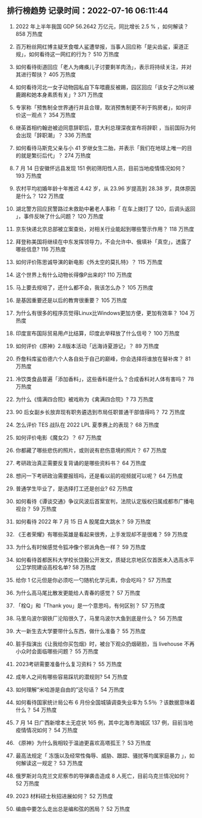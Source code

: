 
## 排行榜趋势 记录时间：2022-07-16 06:11:44
  
  1. 2022 年上半年我国 GDP 56.2642 万亿元，同比增长 2.5 % ，如何解读？ 858 万热度
    
  2. 百万粉丝网红博主疑烹食噬人鲨遭举报，当事人回应称「是尖齿鲨，渠道正规」，如何看待这一网红的行为？ 510 万热度
    
  3. 如何看待街道回应「老人为瘫痪儿子讨要剩羊肉汤」，表示将持续关注，并对其进行帮扶？ 405 万热度
    
  4. 如何看待河北一女子动物园私自下车喂鹿反被踢，园区回应「该女子之所以被鹿踢和她本身素质有关」? 371 万热度
    
  5. 专家称「预售制全世界通行并且合理，取消预售制更不利于购房者」，如何评价这一观点？ 354 万热度
    
  6. 继英首相约翰逊被迫同意辞职后，意大利总理深夜宣布将辞职 ，当前国际为何会出现「辞职潮」？ 336 万热度
    
  7. 如何看待马斯克父亲与小 41 岁继女生二胎，并表示「我们在地球上唯一的目的就是繁衍后代」？ 274 万热度
    
  8. 7 月 14 日安徽怀远县发现 151 例初筛阳性人员，目前当地疫情情况如何？ 193 万热度
    
  9. 农村平均初婚年龄十年推迟 4.42 岁，从 23.96 岁提高到 28.38 岁，具体原因是什么？ 122 万热度
    
  10. 湖北警方回应民警路过未救助中暑老人事称「 在车上拨打了 120，后调头返回 」，事件反映了什么问题？ 120 万热度
    
  11. 京东快递北京总部被立案查处，对相关行业能起到哪些警示作用？ 118 万热度
    
  12. 拜登称美国将继续在中东发挥领导力，不会允许中、俄填补「真空」，透露了哪些信息? 116 万热度
    
  13. 如何评价陈思诚导演的新电影《外太空的莫扎特》？ 115 万热度
    
  14. 这个世界上有什么动物长得像P出来的? 110 万热度
    
  15. 马上要去规培了，还什么都不会，我该怎么办？ 105 万热度
    
  16. 是基因重要还是以后的教育很重要？ 105 万热度
    
  17. 为什么有很多的程序员觉得Linux比Windows更加方便，更加有效率？ 104 万热度
    
  18. 印度宣布国际贸易用卢比结算，印度此举释放了什么信号？ 100 万热度
    
  19. 如何评价《原神》2.8版本活动「远海诗夏游记」？ 89 万热度
    
  20. 乔詹科库鲨伯德六个人各自处于自己的巅峰，你会选择将谁放在替补席？ 81 万热度
    
  21. 冷饮类食品普遍「添加香料」，这些香料是什么？合成香料对人体有害吗？ 78 万热度
    
  22. 为什么《情满四合院》被戏称为《禽满四合院》? 73 万热度
    
  23. 90 后女副乡长放弃现有职务遴选到市局任职普通干部值得吗？ 72 万热度
    
  24. 怎么评价 TES 战队在 2022 LPL 夏季赛上的表现？ 68 万热度
    
  25. 如何评价电影《魔女2》？ 67 万热度
    
  26. 你都藏了哪些悲伤的照片，或则说有悲伤意境的照片？ 67 万热度
    
  27. 考研政治真正需要反复背诵的是哪些资料书？ 64 万热度
    
  28. 想问一下考研政治需要报班吗，还是看以前的视频就可以呢？ 64 万热度
    
  29. 普通学生毕业了，是选择打工还是创业? 62 万热度
    
  30. 如何看待《谭谈交通》争议风波后首案宣判，法院认定版权归属成都市广播电视台？ 59 万热度
    
  31. 如何看待 2022 年 7 月 15 日 A 股尾盘大跳水？ 59 万热度
    
  32. 《王者荣耀》有哪些英雄是看起来很秀，上手发现却不是很难？ 59 万热度
    
  33. 为什么有时候感觉令狐冲像个邪派角色一样？ 59 万热度
    
  34. 如何看待首都医科大学校长饶毅公开发文，质疑北京地区仅首医未入选高水平公卫学院建设高校名单? 58 万热度
    
  35. 给你 1 亿元但是你必须吃一勺随机化学元素，你会吃吗？ 57 万热度
    
  36. 为什么高马尾比散发更能给人青春的感觉？ 57 万热度
    
  37. 「栓Q」和「Thank you」是一个意思吗，有何区别？ 57 万热度
    
  38. 马里乌波尔钢铁厂沦陷很久了，马里乌波尔大鱼到底是什么？ 56 万热度
    
  39. 大一新生去大学要带什么东西，做什么准备？ 55 万热度
    
  40. 脏手指演出《让我给你买包烟》时，被台下观众扔烟砸脸，当 livehouse 不再小众时会面临哪些问题？ 55 万热度
    
  41. 2023考研需要准备什么复习资料？ 55 万热度
    
  42. 成年人之间有哪些容易踩坑的潜规则? 54 万热度
    
  43. 如何理解“米哈游是自由的”这句话？ 54 万热度
    
  44. 如何看待国家统计局公布 6 月份全国城镇调查失业率为 5.5％ ？该数据意味着什么？ 54 万热度
    
  45. 7 月 14 日广西新增本土无症状 165 例，其中北海市海城区 137 例，目前当地疫情情况如何？ 54 万热度
    
  46. 《原神》为什么我相较于温迪更喜欢高塔孤王？ 53 万热度
    
  47. 最高法规定「 冻饿以及经常性侮辱、威胁、跟踪、骚扰等均属家庭暴力 」，如何解读这一规定？ 53 万热度
    
  48. 俄罗斯对乌克兰文尼察市的导弹袭击造成 8 人死亡，目前乌克兰情况如何？ 52 万热度
    
  49. 2023 材料硕士秋招进展如何？ 52 万热度
    
  50. 编曲中要怎么走出总是编和弦的困局？ 52 万热度
    